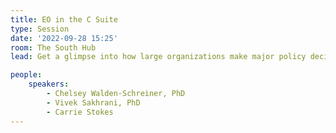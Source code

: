 ```yaml
---
title: EO in the C Suite
type: Session
date: '2022-09-28 15:25'
room: The South Hub
lead: Get a glimpse into how large organizations make major policy decisions backed by EO data.

people:
    speakers:
        - Chelsey Walden-Schreiner, PhD
        - Vivek Sakhrani, PhD
        - Carrie Stokes
---
```

